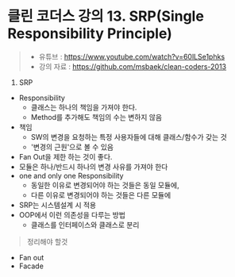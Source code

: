 클린 코더스 강의 13. SRP(Single Responsibility Principle)
=============================

> * 유튜브 : https://www.youtube.com/watch?v=60lLSe1phks
> * 강의 자료 : https://github.com/msbaek/clean-coders-2013

1. SRP
  * Responsibility
    - 클래스는 하나의 책임을 가져야 한다.
    - Method를 추가해도 책임의 수는 변하지 않음
  * 책임
    - SW의 변경을 요청하는 특정 사용자들에 대해 클래스/함수가 갖는 것
    - '변경의 근원'으로 볼 수 있음
  * Fan Out을 제한 하는 것이 좋다.
  * 모듈은 하나/반드시 하나의 변경 사유를 가져야 한다
  * one and only one Responsibility
    - 동일한 이유로 변경되어야 하는 것들은 동일 모듈에,
    - 다른 이유로 변경되어야 하는 것들은 다른 모듈에
  * SRP는 시스템설계 시 적용
  * OOP에서 이런 의존성을 다루는 방법
    - 클래스를 인터페이스와 클래스로 분리

>정리해야 할것
  * Fan out
  * Facade

